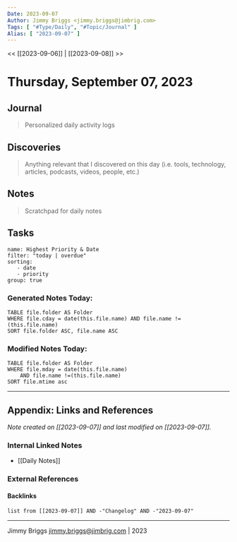 ```yaml
---
Date: 2023-09-07
Author: Jimmy Briggs <jimmy.briggs@jimbrig.com>
Tags: [ "#Type/Daily", "#Topic/Journal" ]
Alias: [ "2023-09-07" ]
---
```


<< [[2023-09-06]] | [[2023-09-08]] >>

# Thursday, September 07, 2023

## Journal

> Personalized daily activity logs

## Discoveries

> Anything relevant that I discovered on this day (i.e. tools, technology, articles, podcasts, videos, people, etc.)

## Notes

> Scratchpad for daily notes

## Tasks

```todoist
name: Highest Priority & Date
filter: "today | overdue"
sorting: 
   - date
   - priority
group: true
```


### Generated Notes Today:

```dataview
TABLE file.folder AS Folder 
WHERE file.cday = date(this.file.name) AND file.name !=(this.file.name) 
SORT file.folder ASC, file.name ASC
```

### Modified Notes Today:

```dataview
TABLE file.folder AS Folder
WHERE file.mday = date(this.file.name) 
	AND file.name !=(this.file.name)
SORT file.mtime asc
```

***

## Appendix: Links and References

*Note created on [[2023-09-07]] and last modified on [[2023-09-07]].*

### Internal Linked Notes

- [[Daily Notes]]

### External References

#### Backlinks

```dataview
list from [[2023-09-07]] AND -"Changelog" AND -"2023-09-07"
```


***

Jimmy Briggs <jimmy.briggs@jimbrig.com> | 2023